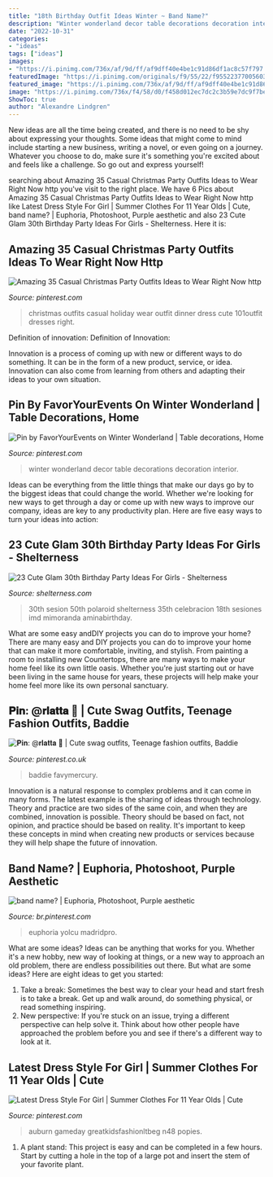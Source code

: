 ```yaml
---
title: "18th Birthday Outfit Ideas Winter ~ Band Name?"
description: "Winter wonderland decor table decorations decoration interior"
date: "2022-10-31"
categories:
- "ideas"
tags: ["ideas"]
images:
- "https://i.pinimg.com/736x/af/9d/ff/af9dff40e4be1c91d86df1ac8c57f797.jpg"
featuredImage: "https://i.pinimg.com/originals/f9/55/22/f955223770056034a766caf50a6c7632.jpg"
featured_image: "https://i.pinimg.com/736x/af/9d/ff/af9dff40e4be1c91d86df1ac8c57f797.jpg"
image: "https://i.pinimg.com/736x/f4/58/d0/f458d012ec7dc2c3b59e7dc9f7becf85.jpg"
ShowToc: true
author: "Alexandre Lindgren"
---
```



New ideas are all the time being created, and there is no need to be shy about expressing your thoughts. Some ideas that might come to mind include starting a new business, writing a novel, or even going on a journey. Whatever you choose to do, make sure it's something you're excited about and feels like a challenge. So go out and express yourself!

	

		
searching about Amazing 35 Casual Christmas Party Outfits Ideas to Wear Right Now http you've visit to the right place. We have 6 Pics about Amazing 35 Casual Christmas Party Outfits Ideas to Wear Right Now http like Latest Dress Style For Girl | Summer Clothes For 11 Year Olds | Cute, band name? | Euphoria, Photoshoot, Purple aesthetic and also 23 Cute Glam 30th Birthday Party Ideas For Girls - Shelterness. Here it is:
		
    
## Amazing 35 Casual Christmas Party Outfits Ideas To Wear Right Now Http

<img loading=lazy src="https://i.pinimg.com/736x/f4/58/d0/f458d012ec7dc2c3b59e7dc9f7becf85.jpg" onerror="this.onerror=null;this.src='https://tse3.mm.bing.net/th?id=OIP.QsL8UFCDDtKw2ui_fhdHfwHaLE&amp;pid=15.1';" alt="Amazing 35 Casual Christmas Party Outfits Ideas to Wear Right Now http">

_Source: pinterest.com_

>christmas outfits casual holiday wear outfit dinner dress cute 101outfit dresses right. 

	

Definition of innovation:
Definition of Innovation: 

Innovation is a process of coming up with new or different ways to do something. It can be in the form of a new product, service, or idea. Innovation can also come from learning from others and adapting their ideas to your own situation.

    
## Pin By FavorYourEvents On Winter Wonderland | Table Decorations, Home

<img loading=lazy src="https://i.pinimg.com/originals/f9/55/22/f955223770056034a766caf50a6c7632.jpg" onerror="this.onerror=null;this.src='https://tse4.mm.bing.net/th?id=OIP.I6OzvMevCvba47-EBanOzgHaJ4&amp;pid=15.1';" alt="Pin by FavorYourEvents on Winter Wonderland | Table decorations, Home">

_Source: pinterest.com_

>winter wonderland decor table decorations decoration interior. 

	

Ideas can be everything from the little things that make our days go by to the biggest ideas that could change the world. Whether we're looking for new ways to get through a day or come up with new ways to improve our company, ideas are key to any productivity plan. Here are five easy ways to turn your ideas into action: 

    
## 23 Cute Glam 30th Birthday Party Ideas For Girls - Shelterness

<img loading=lazy src="https://i.shelterness.com/2017/02/04-giant-balloons-banners-and-garlands.jpg" onerror="this.onerror=null;this.src='https://tse1.mm.bing.net/th?id=OIP.uexFYFHb_cbRifhb0lJRcQHaJ4&amp;pid=15.1';" alt="23 Cute Glam 30th Birthday Party Ideas For Girls - Shelterness">

_Source: shelterness.com_

>30th sesion 50th polaroid shelterness 35th celebracion 18th sesiones imd mimoranda aminabirthday. 

	

What are some easy andDIY projects you can do to improve your home?
There are many easy and DIY projects you can do to improve your home that can make it more comfortable, inviting, and stylish. From painting a room to installing new Countertops, there are many ways to make your home feel like its own little oasis. Whether you're just starting out or have been living in the same house for years, these projects will help make your home feel more like its own personal sanctuary.

    
## 𝐏𝐢𝐧: @𝐫𝐥𝐚𝐭𝐭𝐚 💸 | Cute Swag Outfits, Teenage Fashion Outfits, Baddie

<img loading=lazy src="https://i.pinimg.com/736x/af/9d/ff/af9dff40e4be1c91d86df1ac8c57f797.jpg" onerror="this.onerror=null;this.src='https://tse3.mm.bing.net/th?id=OIP.qfx1J60Dr5Lg5WY8vzkkbwHaJG&amp;pid=15.1';" alt="𝐏𝐢𝐧: @𝐫𝐥𝐚𝐭𝐭𝐚 💸 | Cute swag outfits, Teenage fashion outfits, Baddie">

_Source: pinterest.co.uk_

>baddie favymercury. 

	

Innovation is a natural response to complex problems and it can come in many forms. The latest example is the sharing of ideas through technology. Theory and practice are two sides of the same coin, and when they are combined, innovation is possible. Theory should be based on fact, not opinion, and practice should be based on reality. It's important to keep these concepts in mind when creating new products or services because they will help shape the future of innovation.

    
## Band Name? | Euphoria, Photoshoot, Purple Aesthetic

<img loading=lazy src="https://i.pinimg.com/736x/44/61/7c/44617c52e67253583f8fbdaf032c6fde.jpg" onerror="this.onerror=null;this.src='https://tse1.mm.bing.net/th?id=OIP.j3gJJ6kSAJ7NQhtfs6VMOAHaJP&amp;pid=15.1';" alt="band name? | Euphoria, Photoshoot, Purple aesthetic">

_Source: br.pinterest.com_

>euphoria yolcu madridpro. 

	

What are some ideas?
Ideas can be anything that works for you. Whether it's a new hobby, new way of looking at things, or a new way to approach an old problem, there are endless possibilities out there. But what are some ideas? Here are eight ideas to get you started: 
1. Take a break: Sometimes the best way to clear your head and start fresh is to take a break. Get up and walk around, do something physical, or read something inspiring. 
2. New perspective: If you're stuck on an issue, trying a different perspective can help solve it. Think about how other people have approached the problem before you and see if there's a different way to look at it. 

    
## Latest Dress Style For Girl | Summer Clothes For 11 Year Olds | Cute

<img loading=lazy src="https://i.pinimg.com/736x/ee/a9/2a/eea92a86bbda11692a083b6df8afb0f6.jpg" onerror="this.onerror=null;this.src='https://tse3.mm.bing.net/th?id=OIP.EjpVZ_oI9rYCRViKW5OzdQHaHa&amp;pid=15.1';" alt="Latest Dress Style For Girl | Summer Clothes For 11 Year Olds | Cute">

_Source: pinterest.com_

>auburn gameday greatkidsfashionltbeg n48 popies. 

	

1. A plant stand: This project is easy and can be completed in a few hours. Start by cutting a hole in the top of a large pot and insert the stem of your favorite plant.


